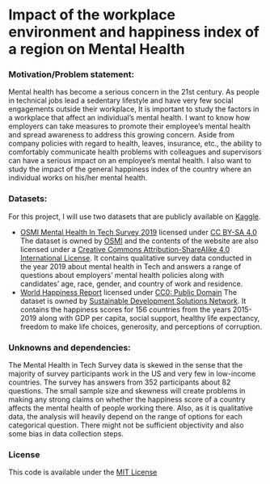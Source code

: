# Impact of the workplace environment and happiness index of a region on Mental Health

### Motivation/Problem statement:
Mental health has become a serious concern in the 21st century. As people in technical jobs lead a sedentary lifestyle and have very few social engagements outside their workplace, It is important to study the factors in a workplace that affect an individual’s mental health. I want to know how employers can take measures to promote their employee’s mental health and spread awareness to address this growing concern. Aside from company policies with regard to health, leaves, insurance, etc., the ability to comfortably communicate health problems with colleagues and supervisors can have a serious impact on an employee’s mental health. I also want to study the impact of the general happiness index of the country where an individual works on his/her mental health. 

### Datasets:
For this project, I will use two datasets that are publicly available on [Kaggle](https://www.kaggle.com/).
- [OSMI Mental Health In Tech Survey 2019](https://www.kaggle.com/osmihelp/osmi-mental-health-in-tech-survey-2019) licensed under [CC BY-SA 4.0](https://creativecommons.org/licenses/by-sa/4.0/)
The dataset is owned by [OSMI](https://osmihelp.org) and the contents of the website are also licensed under a [Creative Commons Attribution-ShareAlike 4.0 International License](https://creativecommons.org/licenses/by-sa/4.0/). It contains qualitative survey data conducted in the year 2019 about mental health in Tech and answers a range of questions about employers’ mental health policies along with candidates’ age, race, gender, and country of work and residence. 
- [World Happiness Report]( https://www.kaggle.com/unsdsn/world-happiness) licensed under [CC0: Public Domain](https://creativecommons.org/publicdomain/zero/1.0/)
The dataset is owned by [Sustainable Development Solutions Network](https://www.unsdsn.org/). It contains the happiness scores for 156 countries from the years 2015-2019 along with GDP per capita, social support, healthy life expectancy, freedom to make life choices, generosity, and perceptions of corruption.

### Unknowns and dependencies:

The Mental Health in Tech Survey data is skewed in the sense that the majority of survey participants work in the US and very few in low-income countries. The survey has answers from 352 participants about 82 questions. The small sample size and skewness will create problems in making any strong claims on whether the happiness score of a country affects the mental health of people working there. Also, as it is qualitative data, the analysis will heavily depend on the range of options for each categorical question. There might not be sufficient objectivity and also some bias in data collection steps. 

### License
This code is available under the [MIT License](./LICENSE)

